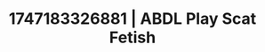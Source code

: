 ---
categories:
- Softcore narrative
- Roleplay seduction
- Softcore surrealism
- Digital erotica realm
- Softcore vibes
image: /assets/images/1747183326881.webp
layout: post
seo:
  description: Featured content with artistic Scat Fetish, ABDL Play. HD images available.
  keywords: Scat Fetish, ABDL Play
  og_image: /assets/images/1747183326881.webp
  schema_type: VisualArtwork
tags:
- '#1747183326881'
- ABDL Play
- Scat Fetish
title: 1747183326881 | ABDL Play Scat Fetish
---